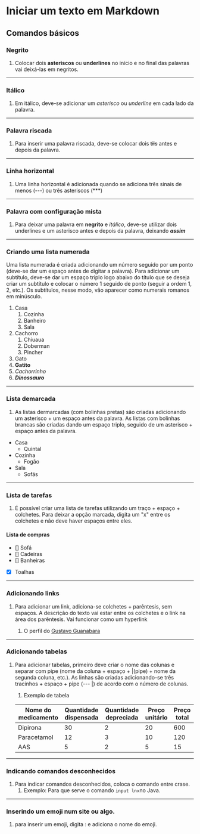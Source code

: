 # Iniciar um texto em Markdown

## Comandos básicos

### Negrito

1. Colocar dois **asteriscos** ou __underlines__ no início e no final das palavras vai deixá-las em negritos.

***

### Itálico

1. Em itálico, deve-se adicionar um *asterisco* ou _underline_ em cada lado da palavra.

---

### Palavra riscada

1. Para inserir uma palavra riscada, deve-se colocar dois ~~tils~~ antes e depois da palavra.

***

### Linha horizontal

1. Uma linha horizontal é adicionada quando se adiciona três sinais de menos (---) ou três asteriscos (***)

***

### Palavra com configuração mista

1. Para deixar uma palavra em **negrito** e _itálico_, deve-se utilizar dois underlines e um asterisco antes e depois da palavra, deixando __*assim*__

***

### Criando uma lista numerada

Uma lista numerada é criada adicionando um número seguido por um ponto (deve-se dar um espaço antes de digitar a palavra). Para adicionar um subtítulo, deve-se dar um espaço triplo logo abaixo do título que se deseja criar um subtítulo e colocar o número 1 seguido de ponto (seguir a ordem 1, 2, etc.). Os subtítulos, nesse modo, vão aparecer como numerais romanos em minúsculo.

1. Casa
   1. Cozinha
   2. Banheiro
   3. Sala
2. Cachorro
   1. Chiuaua
   2. Doberman
   3. Pincher
3. Gato
4. **Gatito**
5. *Cachorrinho*
6. __*Dinossauro*__

***

### Lista demarcada

1. As listas dermarcadas (com bolinhas pretas) são criadas adicionando um asterisco + um espaço antes da palavra. As listas com bolinhas brancas são criadas dando um espaço triplo, seguido de um asterisco + espaço antes da palavra.

* Casa
  * Quintal
* Cozinha
  * Fogão
* Sala
  * Sofás

***

### Lista de tarefas

1. É possível criar uma lista de tarefas utilizando um traço + espaço + colchetes. Para deixar a opção marcada, digita um "x" entre os colchetes e não deve haver espaços entre eles.

#### Lista de compras

- [] Sofá
- [] Cadeiras
- [] Banheiras
- [x] Toalhas

***

### Adicionando links

1. Para adicionar um link, adiciona-se colchetes + parêntesis, sem espaços. A descrição do texto vai estar entre os colchetes e o link na área dos parêntesis. Vai funcionar como um hyperlink

   1. O perfil do [Gustavo Guanabara](https://github.com/gustavoguanabara)

***

### Adicionando tabelas

1. Para adicionar tabelas, primeiro deve criar o nome das colunas e separar com pipe (nome da coluna + espaço + |(pipe) + nome da segunda coluna, etc.). As linhas são criadas adicionando-se três tracinhos + espaço + pipe (--- |) de acordo com o número de colunas.
   1. Exemplo de tabela

   Nome do medicamento | Quantidade dispensada | Quantidade depreciada | Preço unitário | Preço total
   --- | --- | --- | --- | ---
   Dipirona | 30 | 2 | 20 | 600 | 1000
   Paracetamol | 12 | 3 | 10 | 120 | 2000
   AAS | 5 | 2 | 5 | 15 | 25 | 5000

***

### Indicando comandos desconhecidos

1. Para indicar comandos desconhecidos, coloca o comando entre crase.
   1. Exemplo:
   Para que serve o comando `input lnx`no Java.

***

### Inserindo um emoji num site ou algo.

1. para inserir um emoji, digita : e adiciona o nome do emoji.
